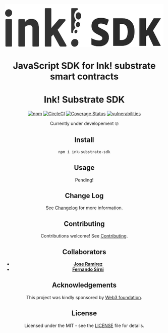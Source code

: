 <div align="center">
  <img src="./.images/inksdk-logo.svg" alt="ink! substrate sdk" height="136" />
<h1 align="center">
  JavaScript SDK for Ink! substrate smart contracts
</h1>

# Ink! Substrate SDK

[![npm](https://img.shields.io/npm/v/ink-substrate-sdk)](https://www.npmjs.com/package/ink-substrate-sdk)
[![CircleCI](https://circleci.com/gh/blockcoders/ink-substrate-sdk/tree/main.svg?style=svg)](https://circleci.com/gh/blockcoders/ink-substrate-sdk/tree/main)
[![Coverage Status](https://coveralls.io/repos/github/blockcoders/ink-substrate-sdk/badge.svg?branch=main)](https://coveralls.io/github/blockcoders/ink-substrate-sdk?branch=main)
[![vulnerabilities](https://img.shields.io/snyk/vulnerabilities/npm/ink-substrate-sdk)](https://snyk.io/test/github/blockcoders/ink-substrate-sdk)

Currently under developement 🤓

## Install

```sh
npm i ink-substrate-sdk
```

## Usage

Pending!

## Change Log

See [Changelog](CHANGELOG.md) for more information.

## Contributing

Contributions welcome! See [Contributing](CONTRIBUTING.md).

## Collaborators

- [**Jose Ramirez**](https://github.com/0xslipk)
- [**Fernando Sirni**](https://github.com/fersirni)

## Acknowledgements

This project was kindly sponsored by [Web3 foundation](https://web3.foundation/).

## License

Licensed under the MIT - see the [LICENSE](LICENSE) file for details.
